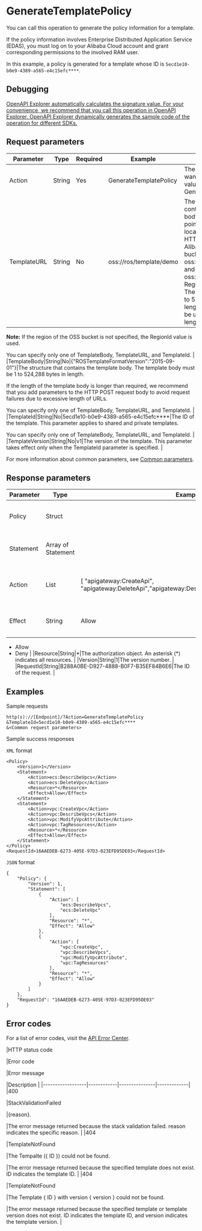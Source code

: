 # GenerateTemplatePolicy

You can call this operation to generate the policy information for a template.

If the policy information involves Enterprise Distributed Application Service \(EDAS\), you must log on to your Alibaba Cloud account and grant corresponding permissions to the involved RAM user.

In this example, a policy is generated for a template whose ID is `5ecd1e10-b0e9-4389-a565-e4c15efc****`.

## Debugging

[OpenAPI Explorer automatically calculates the signature value. For your convenience, we recommend that you call this operation in OpenAPI Explorer. OpenAPI Explorer dynamically generates the sample code of the operation for different SDKs.](https://api.aliyun.com/#product=ROS&api=GenerateTemplatePolicy&type=RPC&version=2019-09-10)

## Request parameters

|Parameter|Type|Required|Example|Description|
|---------|----|--------|-------|-----------|
|Action|String|Yes|GenerateTemplatePolicy|The operation that you want to perform. Set the value to GenerateTemplatePolicy. |
|TemplateURL|String|No|oss://ros/template/demo|The URL of the file that contains the template body. The URL must point to a template located in an HTTP or HTTPS web server or an Alibaba Cloud OSS bucket. Examples: oss://ros/template/demo and oss://ros/template/demo?RegionId=cn-hangzhou. The template can be up to 524,288 bytes in length, and the URL can be up to 1,024 bytes in length.

**Note:** If the region of the OSS bucket is not specified, the RegionId value is used.

You can specify only one of TemplateBody, TemplateURL, and TemplateId. |
|TemplateBody|String|No|\{"ROSTemplateFormatVersion":"2015-09-01"\}|The structure that contains the template body. The template body must be 1 to 524,288 bytes in length.

If the length of the template body is longer than required, we recommend that you add parameters to the HTTP POST request body to avoid request failures due to excessive length of URLs.

You can specify only one of TemplateBody, TemplateURL, and TemplateId. |
|TemplateId|String|No|5ecd1e10-b0e9-4389-a565-e4c15efc\*\*\*\*|The ID of the template. This parameter applies to shared and private templates.

You can specify only one of TemplateBody, TemplateURL, and TemplateId. |
|TemplateVersion|String|No|v1|The version of the template. This parameter takes effect only when the TemplateId parameter is specified. |

For more information about common parameters, see [Common parameters](~~131957~~).

## Response parameters

|Parameter|Type|Example|Description|
|---------|----|-------|-----------|
|Policy|Struct| |The information of the policy. |
|Statement|Array of Statement| |Details about the policy information. |
|Action|List|\[ "apigateway:CreateApi", "apigateway:DeleteApi","apigateway:DescribeApi","apigateway:ModifyApi"\]|The operation on the specified resource. |
|Effect|String|Allow|The permission effect. Valid values:

-   Allow
-   Deny |
|Resource|String|\*|The authorization object. An asterisk \(\*\) indicates all resources. |
|Version|String|1|The version number. |
|RequestId|String|B288A0BE-D927-4888-B0F7-B35EF84B6E6|The ID of the request. |

## Examples

Sample requests

```
http(s)://[Endpoint]/?Action=GenerateTemplatePolicy
&TemplateId=5ecd1e10-b0e9-4389-a565-e4c15efc****
&<Common request parameters>
```

Sample success responses

`XML` format

```
<Policy>
    <Version>1</Version>
    <Statement>
        <Action>ecs:DescribeVpcs</Action>
        <Action>ecs:DeleteVpc</Action>
        <Resource>*</Resource>
        <Effect>Allow</Effect>
    </Statement>
    <Statement>
        <Action>vpc:CreateVpc</Action>
        <Action>vpc:DescribeVpcs</Action>
        <Action>vpc:ModifyVpcAttribute</Action>
        <Action>vpc:TagResources</Action>
        <Resource>*</Resource>
        <Effect>Allow</Effect>
    </Statement>
</Policy>
<RequestId>16AAEDEB-6273-405E-97D3-023EFD95DE03</RequestId>
```

`JSON` format

```
{
    "Policy": {
        "Version": 1,
        "Statement": [
            {
                "Action": [
                    "ecs:DescribeVpcs",
                    "ecs:DeleteVpc"
                ],
                "Resource": "*",
                "Effect": "Allow"
            },
            {
                "Action": [
                    "vpc:CreateVpc",
                    "vpc:DescribeVpcs",
                    "vpc:ModifyVpcAttribute",
                    "vpc:TagResources"
                ],
                "Resource": "*",
                "Effect": "Allow"
            }
        ]
    },
    "RequestId": "16AAEDEB-6273-405E-97D3-023EFD95DE03"
}
```

## Error codes

For a list of error codes, visit the [API Error Center](https://error-center.alibabacloud.com/status/product/ROS).

|HTTP status code

|Error code

|Error message

|Description |
|------------------|------------|---------------|-------------|
|400

|StackValidationFailed

|\{reason\}.

|The error message returned because the stack validation failed. reason indicates the specific reason. |
|404

|TemplateNotFound

|The Tempalte \(\{ ID \}\) could not be found.

|The error message returned because the specified template does not exist. ID indicates the template ID. |
|404

|TemplateNotFound

|The Template \{ ID \} with version \{ version \} could not be found.

|The error message returned because the specified template or template version does not exist. ID indicates the template ID, and version indicates the template version. |


